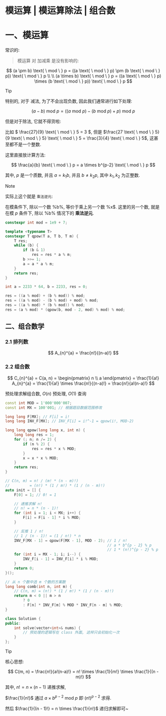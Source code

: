 # 模运算 | 模运算除法 | 组合数

# 一、模运算

常识的:

> 模运算 对 加减乘 是没有影响的:

$$
(a \pm b) \text{ \ mod \ } p = ((a \text{ \ mod \ } p) \pm (b \text{ \ mod \ } p)) \text{ \ mod \ } p \\
\\
(a \times b) \text{ \ mod \ } p = ((a \text{ \ mod \ } p) \times (b \text{ \ mod \ } p)) \text{ \ mod \ } p
$$

> [!TIP]
> 特别的, 对于 减法, 为了不会出现负数, 因此我们通常进行如下处理:
>
> $$
> (a - b) \text{ \ mod \ } p = ((a \text{ \ mod \ } p) - (b \text{ \ mod \ } p) + p) \text{ \ mod \ } p
> $$

但是对于除法, 它就不得货啦:

比如 $ \frac{27}{9} \text{ \ mod \ } 5 = 3 $, 但是 $\frac{27 \text{ \ mod \ } 5}{9 \text{ \ mod \ } 5} \text{ \ mod \ } 5 = \frac{3}{4} \text{ \ mod \ } 5$, 这甚至都不是一个整数.

这里直接放计算方法:

$$
\frac{a}{b} \text{ \ mod \ } p = a \times b^{p-2} \text{ \ mod \ } p
$$

其中, $p$ 是一个质数, 并且 $a = k_1b$, 并且 $b \not ={k_2p}$, 其中 $k_1, k_2$ 为正整数.

> [!NOTE]
> 实际上这个就是 `乘法逆元`:
>
> 在模条件下, 除以一个数 %b%, 等价于乘上另一个数 %x$. 这里的另一个数, 就是 在模 $p$ 条件下, 除以 %b% 情况下的 **乘法逆元**.

```cpp
constexpr int mod = 1e9 + 7;

template <typename T>
constexpr T qpow(T a, T b, T m) {
    T res;
    while (b) {
        if (b & 1)
            res = res * a % m;
        b >>= 1;
        a = a * a % m;
    }
    return res;
}

int a = 2233 * 64, b = 2233, res = 0;

res = ((a % mod) + (b % mod)) % mod;
res = ((a % mod) - (b % mod) + mod) % mod;
res = ((a % mod) * (b % mod)) % mod;
res = (a % mod) * (qpow(b, mod - 2, mod) % mod) % mod;
```

## 二、组合数学
### 2.1 排列数

$$
A_{n}^{a} = \frac{n!}{(n-a)!} 
$$

### 2.2 组合数

$$
C_{n}^{a} = C(a, n) = \begin{pmatrix}  
  n \\
  a
\end{pmatrix} = \frac{1}{a!} A_{n}^{a} = \frac{1}{a!} \times \frac{n!}{(n-a)!} = \frac{n!}{a!(n-a)!}
$$

预处理求解组合数, $O(n)$ 预处理, $O(1)$ 查询

```cpp
const int MOD = 1'000'000'007;
const int MX = 100'001; // 根据题目数据范围修改

long long F[MX]; // F[i] = i!
long long INV_F[MX]; // INV_F[i] = i!^-1 = qpow(i!, MOD-2)

long long qpow(long long x, int n) {
    long long res = 1;
    for (; n; n /= 2) {
        if (n % 2) {
            res = res * x % MOD;
        }
        x = x * x % MOD;
    }
    return res;
}

// C(n, m) = n! / (m! * (n - m)!)
//         = (n!) * (1 / m!) * (1 / (n - m)!)
auto init = [] {
    F[0] = 1; // 0! = 1

    // 递推求解 n!
    // n! = n * (n - 1)!
    for (int i = 1; i < MX; i++) {
        F[i] = F[i - 1] * i % MOD;
    }

    // 反推 1 / n!
    // 1 / (n - 1)! = (1 / n!) * n
    INV_F[MX - 1] = qpow(F[MX - 1], MOD - 2); // 1 / n!
                                              // a * b^{p - 2} % p
                                              // 1 * (n!)^{p - 2} % p
    for (int i = MX - 1; i; i--) {
        INV_F[i - 1] = INV_F[i] * i % MOD;
    }
    return 0;
}();

// 从 n 个数中选 m 个数的方案数
long long comb(int n, int m) {
    // C(n, m) = (n!) * (1 / m!) * (1 / (n - m)!)
    return m < 0 || m > n 
        ? 0 
        : F[n] * INV_F[m] % MOD * INV_F[n - m] % MOD;
}

class Solution {
public:
    int solve(vector<int>& nums) {
        // 预处理的逻辑写在 class 外面, 这样只会初始化一次
    }
};
```

> [!TIP]
> 核心思想:
>
> $$
> C(m, n) = \frac{n!}{a!(n-a)!} = n! \times \frac{1}{m!} \times \frac{1}{(n - m)!}
> $$
>
> 其中, $n! = n \times (n - 1)$ 递推求解,
>
> $\frac{1}{n!}$ 通过 $a \times b^{p - 2} \text{ \ mod \ } p$ 即 $(n!)^{p - 2}$ 求得.
>
> 然后 $\frac{1}{(n - 1)!} = n \times \frac{1}{n!}$ 递归求解即可~